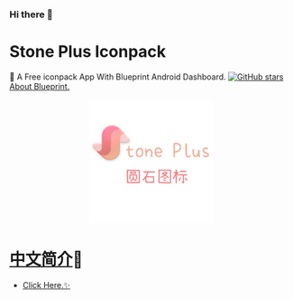 ### Hi there 👋

# Stone Plus Iconpack

:blue_heart: A Free iconpack App With Blueprint Android Dashboard. [![GitHub stars](https://img.shields.io/github/stars/jahirfiquitiva/Blueprint.svg?style=social&label=Star)](https://github.com/jahirfiquitiva/Blueprint)
[About Blueprint.](https://github.com/jahirfiquitiva/Blueprint)

<p align="center">
<img src="https://github.com/a-Little-Design/hello/blob/main/cloud/app/src/main/res/promo/stone_plus_promo.png" height="220"/>
</p>

# [中文简介](https://github.com/a-Little-Design/stone-plus-iconpack/blob/main/README-zh.md)🎨
- [Click Here.✨](https://github.com/a-Little-Design/stone-plus-iconpack/blob/main/README-zh.md)



<!--
**a-Little-Design/a-Little-Design** is a ✨ _special_ ✨ repository because its `README.md` (this file) appears on your GitHub profile.

Here are some ideas to get you started:

- 🔭 I’m currently working on ...
- 🌱 I’m currently learning ...
- 👯 I’m looking to collaborate on ...
- 🤔 I’m looking for help with ...
- 💬 Ask me about ...
- 📫 How to reach me: ...
- 😄 Pronouns: ...
- ⚡ Fun fact: ...
-->
